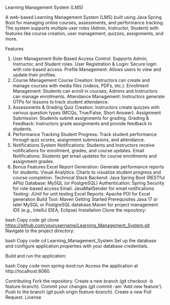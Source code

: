 Learning Management System (LMS)






A web-based Learning Management System (LMS) built using Java Spring Boot for managing online courses, assessments, and performance tracking. The system supports multiple user roles (Admin, Instructor, Student) with features like course creation, user management, quizzes, assignments, and more.

Features
1. User Management
Role-Based Access Control: Supports Admin, Instructor, and Student roles.
User Registration & Login: Secure login with role-based access.
Profile Management: Allows users to view and update their profiles.
2. Course Management
Course Creation: Instructors can create and manage courses with media files (videos, PDFs, etc.).
Enrollment Management: Students can enroll in courses; Admins and Instructors can manage enrollments.
Attendance Management: Instructors generate OTPs for lessons to track student attendance.
3. Assessments & Grading
Quiz Creation: Instructors create quizzes with various question types (MCQs, True/False, Short Answer).
Assignment Submission: Students submit assignments for grading.
Grading & Feedback: Instructors grade assignments and provide feedback to students.
4. Performance Tracking
Student Progress: Track student performance through quiz scores, assignment submissions, and attendance.
5. Notifications
System Notifications: Students and Instructors receive notifications for enrollment, grades, and course updates.
Email Notifications: Students get email updates for course enrollments and assignment grades.
6. Bonus Features
Excel Report Generation: Generate performance reports for students.
Visual Analytics: Charts to visualize student progress and course completion.
Technical Stack
Backend: Java Spring Boot (RESTful APIs)
Database: MySQL (or PostgreSQL)
Authentication: Spring Security for role-based access
Email: JavaMailSender for email notifications
Testing: JUnit for unit testing
Excel Reports: Apache POI for Excel generation
Build Tool: Maven
Getting Started
Prerequisites
Java 17 or later
MySQL or PostgreSQL database
Maven for project management
IDE (e.g., IntelliJ IDEA, Eclipse)
Installation
Clone the repository:

bash
Copy code
git clone https://github.com/yourusername/Learning_Management_System.git
Navigate to the project directory:

bash
Copy code
cd Learning_Management_System
Set up the database and configure application.properties with your database credentials.

Build and run the application:

bash
Copy code
mvn spring-boot:run
Access the application at http://localhost:8080.

Contributing
Fork the repository.
Create a new branch (git checkout -b feature-branch).
Commit your changes (git commit -am 'Add new feature').
Push to the branch (git push origin feature-branch).
Create a new Pull Request.
License
